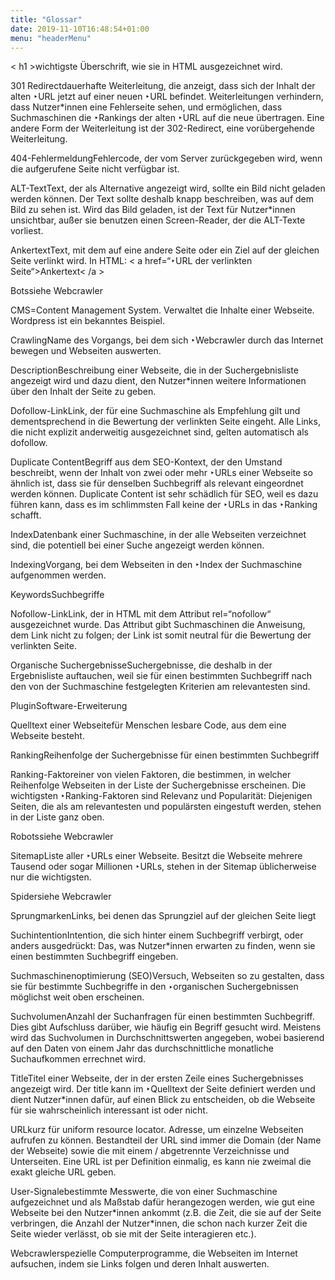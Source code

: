 ```yaml
---
title: "Glossar"
date: 2019-11-10T16:48:54+01:00
menu: "headerMenu"
---
```

<div class="glossar">
<p><span>&lt; h1 &gt;</span><span>wichtigste Überschrift, wie sie in HTML ausgezeichnet wird.</span></p>
<p><span>301 Redirect</span><span>dauerhafte Weiterleitung, die anzeigt, dass sich der Inhalt der alten ‣URL jetzt auf einer neuen ‣URL befindet. Weiterleitungen verhindern, dass Nutzer*innen eine Fehlerseite sehen, und ermöglichen, dass Suchmaschinen die ‣Rankings der alten ‣URL auf die neue übertragen. Eine andere Form der Weiterleitung ist der 302-Redirect, eine vorübergehende Weiterleitung.</span></p>
<p><span>404-Fehlermeldung</span><span>Fehlercode, der vom Server zurückgegeben wird, wenn die aufgerufene Seite nicht verfügbar ist.</span></p>
<p><span>ALT-Text</span><span>Text, der als Alternative angezeigt wird, sollte ein Bild nicht geladen werden können. Der Text sollte deshalb knapp beschreiben, was auf dem Bild zu sehen ist. Wird das Bild geladen, ist der Text für Nutzer*innen unsichtbar, außer sie benutzen einen Screen-Reader, der die ALT-Texte vorliest.</span></p>
<p><span>Ankertext</span><span>Text, mit dem auf eine andere Seite oder ein Ziel auf der gleichen Seite verlinkt wird. In HTML: &lt; a href=“‣URL der verlinkten Seite“&gt;Ankertext&lt; /a &gt;</span></p>
<p><span>Bots</span><span>siehe Webcrawler</span></p>
<p><span>CMS</span><span>=Content Management System. Verwaltet die Inhalte einer Webseite. Wordpress ist ein bekanntes Beispiel.</span></p>
<p><span>Crawling</span><span>Name des Vorgangs, bei dem sich ‣Webcrawler durch das Internet bewegen und Webseiten auswerten.</span></p>
<p><span>Description</span><span>Beschreibung einer Webseite, die in der Suchergebnisliste angezeigt wird und dazu dient, den Nutzer*innen weitere Informationen über den Inhalt der Seite zu geben.</span></p>
<p><span>Dofollow-Link</span><span>Link, der für eine Suchmaschine als Empfehlung gilt und dementsprechend in die Bewertung der verlinkten Seite eingeht. Alle Links, die nicht explizit anderweitig ausgezeichnet sind, gelten automatisch als dofollow.</span></p>
<p><span>Duplicate Content</span><span>Begriff aus dem SEO-Kontext, der den Umstand beschreibt, wenn der Inhalt von zwei oder mehr ‣URLs einer Webseite so ähnlich ist, dass sie für denselben Suchbegriff als relevant eingeordnet werden können. Duplicate Content ist sehr schädlich für SEO, weil es dazu führen kann, dass es im schlimmsten Fall keine der ‣URLs in das ‣Ranking schafft.</span></p>
<p><span>Index</span><span>Datenbank einer Suchmaschine, in der alle Webseiten verzeichnet sind, die potentiell bei einer Suche angezeigt werden können.</span></p>
<p><span>Indexing</span><span>Vorgang, bei dem Webseiten in den ‣Index der Suchmaschine aufgenommen werden.</span></p>
<p><span>Keywords</span><span>Suchbegriffe</span></p>
<p><span>Nofollow-Link</span><span>Link, der in HTML mit dem Attribut rel=“nofollow“ ausgezeichnet wurde. Das Attribut gibt Suchmaschinen die Anweisung, dem Link nicht zu folgen; der Link ist somit neutral für die Bewertung der verlinkten Seite.</span></p>
<p><span>Organische Suchergebnisse</span><span>Suchergebnisse, die deshalb in der Ergebnisliste auftauchen, weil sie für einen bestimmten Suchbegriff nach den von der Suchmaschine festgelegten Kriterien am relevantesten sind.</span></p>
<p><span>Plugin</span><span>Software-Erweiterung</span></p>
<p><span>Quelltext einer Webseite</span><span>für Menschen lesbare Code, aus dem eine Webseite besteht.</span></p>
<p><span>Ranking</span><span>Reihenfolge der Suchergebnisse für einen bestimmten Suchbegriff</span></p>
<p><span>Ranking-Faktor</span><span>einer von vielen Faktoren, die bestimmen, in welcher Reihenfolge Webseiten in der Liste der Suchergebnisse erscheinen. Die wichtigsten ‣Ranking-Faktoren sind Relevanz und Popularität: Diejenigen Seiten, die als am relevantesten und populärsten eingestuft werden, stehen in der Liste ganz oben.</span></p>
<p><span>Robots</span><span>siehe Webcrawler</span></p>
<p><span>Sitemap</span><span>Liste aller ‣URLs einer Webseite. Besitzt die Webseite mehrere Tausend oder sogar Millionen ‣URLs, stehen in der Sitemap üblicherweise nur die wichtigsten.</span></p>
<p><span>Spider</span><span>siehe Webcrawler</span></p>
<p><span>Sprungmarken</span><span>Links, bei denen das Sprungziel auf der gleichen Seite liegt</span></p>
<p><span>Suchintention</span><span>Intention, die sich hinter einem Suchbegriff verbirgt, oder anders ausgedrückt: Das, was Nutzer*innen erwarten zu finden, wenn sie einen bestimmten Suchbegriff eingeben.</span></p>
<p><span>Suchmaschinenoptimierung (SEO)</span><span>Versuch, Webseiten so zu gestalten, dass sie für bestimmte Suchbegriffe in den ‣organischen Suchergebnissen möglichst weit oben erscheinen.</span></p>
<p><span>Suchvolumen</span><span>Anzahl der Suchanfragen für einen bestimmten Suchbegriff. Dies gibt Aufschluss darüber, wie häufig ein Begriff gesucht wird. Meistens wird das Suchvolumen in Durchschnittswerten angegeben, wobei basierend auf den Daten von einem Jahr das durchschnittliche monatliche Suchaufkommen errechnet wird.</span></p>
<p><span>Title</span><span>Titel einer Webseite, der in der ersten Zeile eines Suchergebnisses angezeigt wird. Der title kann im ‣Quelltext der Seite definiert werden und dient Nutzer*innen dafür, auf einen Blick zu entscheiden, ob die Webseite für sie wahrscheinlich interessant ist oder nicht.</span></p>
<p><span>URL</span><span>kurz für uniform resource locator. Adresse, um einzelne Webseiten aufrufen zu können. Bestandteil der URL sind immer die Domain (der Name der Webseite) sowie die mit einem / abgetrennte Verzeichnisse und Unterseiten. Eine URL ist per Definition einmalig, es kann nie zweimal die exakt gleiche URL geben.</span></p>
<p><span>User-Signale</span><span>bestimmte Messwerte, die von einer Suchmaschine aufgezeichnet und als Maßstab dafür herangezogen werden, wie gut eine Webseite bei den Nutzer*innen ankommt (z.B. die Zeit, die sie auf der Seite verbringen, die Anzahl der Nutzer*innen, die schon nach kurzer Zeit die Seite wieder verlässt, ob sie mit der Seite interagieren etc.).</span></p>
<p><span>Webcrawler</span><span>spezielle Computerprogramme, die Webseiten im Internet aufsuchen, indem sie Links folgen und deren Inhalt auswerten.</span></p>
</div>
